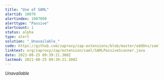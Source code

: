 ```yaml
---
title: "Use of SAML"
alertid: 10070
alertindex: 1007000
alerttype: "Passive"
alertcount: 1
status: alpha
type: alert
solution: "_Unavailable_"
code: https://github.com/zaproxy/zap-extensions/blob/master/addOns/saml/src/main/java/org/zaproxy/zap/extension/saml/SAMLPassiveScanner.java
linktext: org/zaproxy/zap/extension/saml/SAMLPassiveScanner.java
date: 2021-08-25 09:39:21.308Z
lastmod: 2021-08-25 09:39:21.308Z
---
```

_Unavailable_
